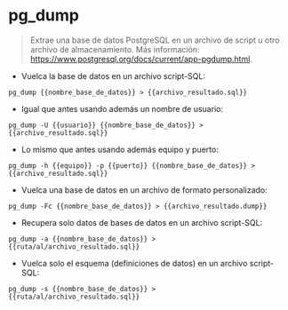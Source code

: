 # pg_dump

> Extrae una base de datos PostgreSQL en un archivo de script u otro archivo de almacenamiento.
> Más información: <https://www.postgresql.org/docs/current/app-pgdump.html>.

- Vuelca la base de datos en un archivo script-SQL:

`pg_dump {{nombre_base_de_datos}} > {{archivo_resultado.sql}}`

- Igual que antes usando además un nombre de usuario:

`pg_dump -U {{usuario}} {{nombre_base_de_datos}} > {{archivo_resultado.sql}}`

- Lo mismo que antes usando además equipo y puerto:

`pg_dump -h {{equipo}} -p {{puerto}} {{nombre_base_de_datos}} > {{archivo_resultado.sql}}`

- Vuelca una base de datos en un archivo de formato personalizado:

`pg_dump -Fc {{nombre_base_de_datos}} > {{archivo_resultado.dump}}`

- Recupera solo datos de bases de datos en un archivo script-SQL:

`pg_dump -a {{nombre_base_de_datos}} > {{ruta/al/archivo_resultado.sql}}`

- Vuelca solo el esquema (definiciones de datos) en un archivo script-SQL:

`pg_dump -s {{nombre_base_de_datos}} > {{ruta/al/archivo_resultado.sql}}`
